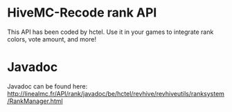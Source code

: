 # HiveMC-Recode rank API
  This API has been coded by hctel.
  Use it in your games to integrate rank colors, vote amount, and more!
  
# Javadoc
  Javadoc can be found here: http://linealmc.fr/API/rank/javadoc/be/hctel/revhive/revhiveutils/ranksystem/RankManager.html
